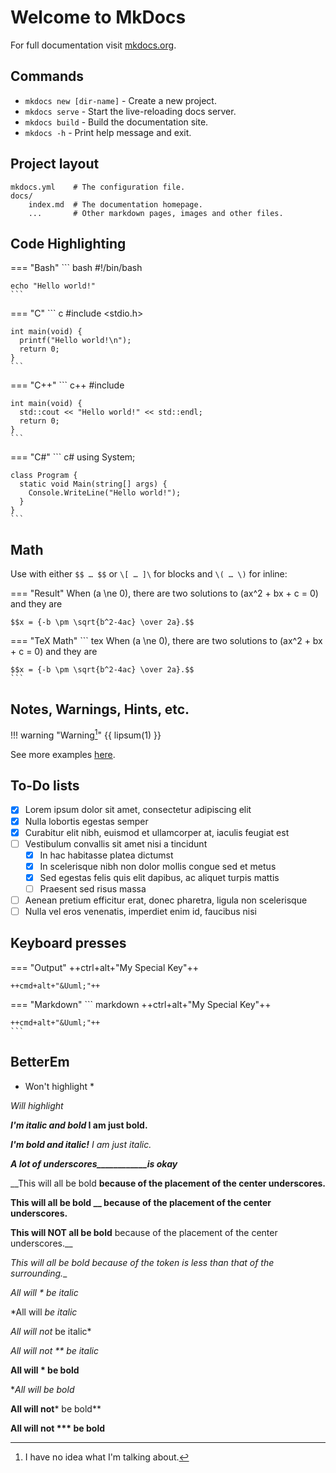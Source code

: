 # Welcome to MkDocs

For full documentation visit [mkdocs.org](https://www.mkdocs.org).

## Commands

* `mkdocs new [dir-name]` - Create a new project.
* `mkdocs serve` - Start the live-reloading docs server.
* `mkdocs build` - Build the documentation site.
* `mkdocs -h` - Print help message and exit.

## Project layout

    mkdocs.yml    # The configuration file.
    docs/
        index.md  # The documentation homepage.
        ...       # Other markdown pages, images and other files.

## Code Highlighting

=== "Bash"
    ``` bash
    #!/bin/bash

    echo "Hello world!"
    ```

=== "C"
    ``` c
    #include <stdio.h>

    int main(void) {
      printf("Hello world!\n");
      return 0;
    }
    ```

=== "C++"
    ``` c++
    #include <iostream>

    int main(void) {
      std::cout << "Hello world!" << std::endl;
      return 0;
    }
    ```

=== "C#"
    ``` c#
    using System;

    class Program {
      static void Main(string[] args) {
        Console.WriteLine("Hello world!");
      }
    }
    ```

## Math

Use with either `$$ … $$` or `\[ … ]\` for blocks and `\( … \)` for inline:

=== "Result"
    When \(a \ne 0\), there are two solutions to \(ax^2 + bx + c = 0\) and they are

    $$x = {-b \pm \sqrt{b^2-4ac} \over 2a}.$$

=== "TeX Math"
    ``` tex
    When \(a \ne 0\), there are two solutions to \(ax^2 + bx + c = 0\) and they are
    
    $$x = {-b \pm \sqrt{b^2-4ac} \over 2a}.$$
    ```
## Notes, Warnings, Hints, etc.

!!! warning "Warning[^footnote_warning]"
    {{ lipsum(1) }}

See more examples [here](https://squidfunk.github.io/mkdocs-material/extensions/admonition).

## To-Do lists

* [x] Lorem ipsum dolor sit amet, consectetur adipiscing elit
* [x] Nulla lobortis egestas semper
* [x] Curabitur elit nibh, euismod et ullamcorper at, iaculis feugiat est
* [ ] Vestibulum convallis sit amet nisi a tincidunt
    * [x] In hac habitasse platea dictumst
    * [x] In scelerisque nibh non dolor mollis congue sed et metus
    * [x] Sed egestas felis quis elit dapibus, ac aliquet turpis mattis
    * [ ] Praesent sed risus massa
* [ ] Aenean pretium efficitur erat, donec pharetra, ligula non scelerisque
* [ ] Nulla vel eros venenatis, imperdiet enim id, faucibus nisi

## Keyboard presses

=== "Output"
    ++ctrl+alt+"My Special Key"++

    ++cmd+alt+"&Uuml;"++

=== "Markdown"
    ``` markdown
    ++ctrl+alt+"My Special Key"++

    ++cmd+alt+"&Uuml;"++
    ```

## BetterEm

* Won't highlight *

*Will highlight*

***I'm italic and bold* I am just bold.**

***I'm bold and italic!** I am just italic.*

___A lot of underscores____________is okay___

__This will all be bold __because of the placement of the center underscores.__

__This will all be bold __ because of the placement of the center underscores.__

__This will NOT all be bold__ because of the placement of the center underscores.__

__This will all be bold_ because of the token is less than that of the surrounding.__

*All will * be italic*

*All will *be italic*

*All will not* be italic*

*All will not ** be italic*

**All will * be bold**

**All will *be bold**

**All will not*** be bold**

**All will not *** be bold**


[^footnote_warning]: I have no idea what I'm talking about.